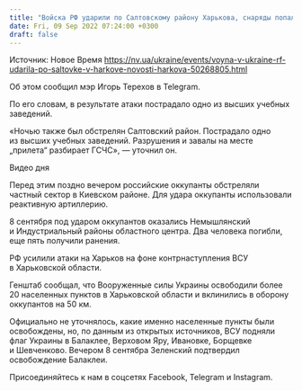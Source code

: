 ```yaml
---
title: "Войска РФ ударили по Салтовскому району Харькова, снаряды попали в здание вуза — мэр"
date: Fri, 09 Sep 2022 07:24:00 +0300
draft: false
---
```

Источник: Новое Время https://nv.ua/ukraine/events/voyna-v-ukraine-rf-udarila-po-saltovke-v-harkove-novosti-harkova-50268805.html


 Об этом сообщил мэр Игорь Терехов в Telegram.

По его словам, в результате атаки пострадало одно из высших учебных заведений.

«Ночью также был обстрелян Салтовский район. Пострадало одно из высших учебных заведений. Разрушения и завалы на месте „прилета“ разбирает ГСЧС», — уточнил он.

 Видео дня   

Перед этим поздно вечером российские оккупанты обстреляли частный сектор в Киевском районе. Для удара оккупанты использовали реактивную артиллерию.

8 сентября под ударом оккупантов оказались Немышлянский и Индустриальный районы областного центра. Два человека погибли, еще пять получили ранения.

РФ усилили атаки на Харьков на фоне контрнаступления ВСУ в Харьковской области.

Генштаб сообщал, что Вооруженные силы Украины освободили более 20 населенных пунктов в Харьковской области и вклинились в оборону оккупантов на 50 км.

Официально не уточнялось, какие именно населенные пункты были освобождены, но, по данным из открытых источников, ВСУ подняли флаг Украины в Балаклее, Верховом Яру, Ивановке, Борщевке и Шевченково. Вечером 8 сентябра Зеленский подтвердил освобождение Балаклеи.

Присоединяйтесь к нам в соцсетях Facebook, Telegram и Instagram.
